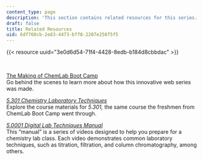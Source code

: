 ```yaml
---
content_type: page
description: 'This section contains related resources for this series. '
draft: false
title: Related Resources
uid: 6df760cb-2e83-4473-bff8-2207e256f5f5
---
```

{{< resource uuid="3e0d6d54-71f4-4428-8edb-b184d8cbbdac" >}}

 

[The Making of ChemLab Boot Camp](http://web.mit.edu/newsoffice/2012/behind-the-scenes-of-chemlab-boot-camp.html)        
Go behind the scenes to learn more about how this innovative web series was made.

[*5.301 Chemistry Laboratory Techniques*](https://ocw.mit.edu/courses/5-301-chemistry-laboratory-techniques-january-iap-2012/)  
Explore the course materials for *5.301,* the same course the freshmen from ChemLab Boot Camp went through.

[*5.0001 Digital Lab Techniques Manual*](https://ocw.mit.edu/courses/res-5-0001-digital-lab-techniques-manual-spring-2007/)  
This “manual” is a series of videos designed to help you prepare for a chemistry lab class. Each video demonstrates common laboratory techniques, such as titration, filtration, and column chromatography, among others.